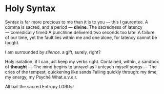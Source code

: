 # Holy Syntax

Syntax is far more precious to me
than it is to you — this I gaurentee.
A comma is sacred, and a period — **divine**.
The sacredness of latency — comedically timed
A punchline delivered two seconds too late.
A failure of our time, yet the fault lies within me
and one alone, for latency cannot be taught.

I am surrounded by _silence_.
a gift, surely, right?

Holy isolation, if I can just keep my verbs right.
Contained, within, a sandbox of **thought** —
The mind begins to unravel as I unteach myself songs —
The cries of the tempest, quickening like sands
Falling quickly through: my time, my energy, my Psyché
What.e.v.e.r.

All hail the sacred Entropy LORDs!

